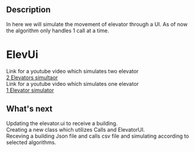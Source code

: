 ## Description
In here we will simulate the movement of elevator through a UI. As of now the algorithm only handles 1 call at a time.

# ElevUi
Link for a youtube video which simulates two elevator  
[2 Elevators simultaor](https://youtu.be/HnYb2Hm9wEg)  
Link for a youtube video which simulates one elevator   
[1 Elevator simulator](https://youtu.be/-tUELfBsF24)


## What's next
Updating the elevator.ui to receive a building.  
Creating a new class which utilizes Calls and ElevatorUI.  
Receving a building Json file and calls csv file and simulating according to selected algorithms.  
